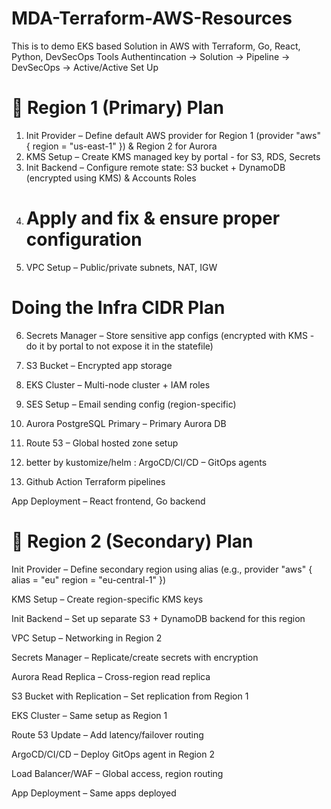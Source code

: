 # MDA-Terraform-AWS-Resources
This is to demo EKS based Solution in AWS with Terraform, Go, React, Python, DevSecOps Tools
Authentincation -> Solution -> Pipeline -> DevSecOps -> Active/Active Set Up
# 🔹 Region 1 (Primary) Plan
1. Init Provider – Define default AWS provider for Region 1 (provider "aws" { region = "us-east-1" }) & Region 2 for Aurora 
2. KMS Setup – Create KMS managed key by portal - for S3, RDS, Secrets
3. Init Backend – Configure remote state: S3 bucket + DynamoDB (encrypted using KMS) & Accounts Roles
4. # Apply and fix & ensure proper configuration
5. VPC Setup – Public/private subnets, NAT, IGW 
 # Doing the Infra CIDR Plan #
6. Secrets Manager – Store sensitive app configs (encrypted with KMS - do it by portal to not expose it in the statefile)

7. S3 Bucket – Encrypted app storage
8. EKS Cluster – Multi-node cluster + IAM roles
9. SES Setup – Email sending config (region-specific)
10. Aurora PostgreSQL Primary – Primary Aurora DB
11. Route 53 – Global hosted zone setup
12. better by kustomize/helm : ArgoCD/CI/CD – GitOps agents 
13. Github Action Terraform pipelines

App Deployment – React frontend, Go backend

# 🔹 Region 2 (Secondary) Plan
Init Provider – Define secondary region using alias (e.g., provider "aws" { alias = "eu" region = "eu-central-1" })

KMS Setup – Create region-specific KMS keys

Init Backend – Set up separate S3 + DynamoDB backend for this region

VPC Setup – Networking in Region 2

Secrets Manager – Replicate/create secrets with encryption

Aurora Read Replica – Cross-region read replica

S3 Bucket with Replication – Set replication from Region 1

EKS Cluster – Same setup as Region 1

Route 53 Update – Add latency/failover routing

ArgoCD/CI/CD – Deploy GitOps agent in Region 2

Load Balancer/WAF – Global access, region routing

App Deployment – Same apps deployed